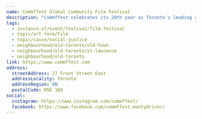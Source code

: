 ```yaml
---
name: Commffest Global Community Film Festival
description: "Commffest celebrates its 20th year as Toronto's leading cultural showcase of edutainment cinema. Founded in 2005, the festival takes place mainly in the historical neighbourhood of Old Town Toronto. More than a film festival, Commffest fosters meaningful dialogue and positive change showcasing our complex world, navigating through life's ordeals in communities, family dynamics, environmental concerns, poverty, human rights, LGBTQ, women's rights, and third-world struggles."
tags:
  - instance-of/event/festival/film-festival
  - topic/art-form/film
  - topic/cause/social-justice
  - neighbourhood/old-toronto/old-town
  - neighbourhood/old-toronto/st-lawrence
  - neighbourhood/old-toronto
link: https://www.commffest.com
address:
  streetAddress: 27 Front Street East
  addressLocality: Toronto
  addressRegion: ON
  postalCode: M5E 1B4
social:
  instagram: https://www.instagram.com/commffest/
  facebook: https://www.facebook.com/commffest.montydriver/
---
```

